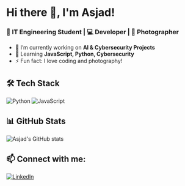 # Hi there 👋, I'm Asjad!
### 🚀 IT Engineering Student | 💻 Developer | 📸 Photographer

- 🔭 I’m currently working on **AI & Cybersecurity Projects**
- 🌱 Learning **JavaScript, Python, Cybersecurity**
- ⚡ Fun fact: I love coding and photography!

## 🛠 Tech Stack
![Python](https://img.shields.io/badge/Python-3776AB?style=for-the-badge&logo=python&logoColor=white)
![JavaScript](https://img.shields.io/badge/JavaScript-F7DF1E?style=for-the-badge&logo=javascript&logoColor=black)

## 📊 GitHub Stats
![Asjad's GitHub stats](https://github-readme-stats.vercel.app/api?username=AsjadPathan&show_icons=true&theme=radical)

## 📫 Connect with me:
[![LinkedIn](https://img.shields.io/badge/LinkedIn-0077B5?style=for-the-badge&logo=linkedin&logoColor=white)](https://www.linkedin.com/in/asjadpathan)
